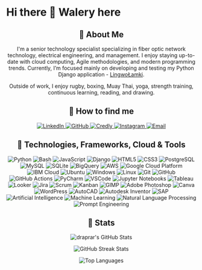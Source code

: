 # Hi there 👋 Walery here
<div align="center">
    <h2>🚀 About Me</h2>
    <p>I'm a senior technology specialist specializing in fiber optic network technology, electrical engineering, and management. I enjoy staying up-to-date with cloud computing, Agile methodologies, and modern programming trends. Currently, I’m focused mainly on developing and testing my Python Django application - <a href="https://www.lingwolamki.online" target="_blank">LingwoŁamki</a>.</p>
    <p>Outside of work, I enjoy rugby, boxing, Muay Thai, yoga, strength training, continuous learning, reading, and drawing.</p>
</div>
<div align="center">
    <h2>📧 How to find me</h2>
    <a href="https://www.linkedin.com/in/micha%C5%82-walerowicz/">
        <img src="https://img.shields.io/badge/LinkedIn-0077B5?style=for-the-badge&logo=linkedin&logoColor=white" alt="LinkedIn"/>
    </a>
    <a href="https://github.com/draprar">
        <img src="https://img.shields.io/badge/GitHub-181717?style=for-the-badge&logo=github&logoColor=white" alt="GitHub"/>
    </a>
    <a href="https://credly.com/users/michal-walerowicz">
            <img src="https://img.shields.io/badge/Credly-FF6F00?style=for-the-badge&logo=credly&logoColor=white" alt="Credly"/>
        </a>
    <a href="https://www.instagram.com/jedzien/">
        <img src="https://img.shields.io/badge/Instagram-E4405F?style=for-the-badge&logo=instagram&logoColor=white" alt="Instagram"/>
    </a>
    <a href="mailto:waleron@gmail.com">
        <img src="https://img.shields.io/badge/Email-D14836?style=for-the-badge&logo=gmail&logoColor=white" alt="Email"/>
    </a>
</div>

<div align="center">
    <h2>🤯 Technologies, Frameworks, Cloud & Tools</h2>
    <img src="https://img.shields.io/badge/Python-3776AB?style=for-the-badge&logo=python&logoColor=white" alt="Python" />
    <img src="https://img.shields.io/badge/Bash-4EAA25?style=for-the-badge&logo=gnu-bash&logoColor=white" alt="Bash" />
    <img src="https://img.shields.io/badge/JavaScript-F7DF1E?style=for-the-badge&logo=javascript&logoColor=black" alt="JavaScript" />
    <img src="https://img.shields.io/badge/Django-092E20?style=for-the-badge&logo=django&logoColor=white" alt="Django" />
    <img src="https://img.shields.io/badge/HTML5-E34F26?style=for-the-badge&logo=html5&logoColor=white" alt="HTML5" />
    <img src="https://img.shields.io/badge/CSS3-1572B6?style=for-the-badge&logo=css3&logoColor=white" alt="CSS3" />
    <img src="https://img.shields.io/badge/PostgreSQL-316192?style=for-the-badge&logo=postgresql&logoColor=white" alt="PostgreSQL" />
    <img src="https://img.shields.io/badge/MySQL-4479A1?style=for-the-badge&logo=mysql&logoColor=white" alt="MySQL" />
    <img src="https://img.shields.io/badge/SQLite-003B57?style=for-the-badge&logo=sqlite&logoColor=white" alt="SQLite" />
    <img src="https://img.shields.io/badge/BigQuery-4285F4?style=for-the-badge&logo=google-cloud&logoColor=white" alt="BigQuery" />
    <img src="https://img.shields.io/badge/AWS-232F3E?style=for-the-badge&logo=amazon-aws&logoColor=white" alt="AWS" />
    <img src="https://img.shields.io/badge/GCP-4285F4?style=for-the-badge&logo=google-cloud&logoColor=white" alt="Google Cloud Platform" />
    <img src="https://img.shields.io/badge/IBM_Cloud-1261FE?style=for-the-badge&logo=ibm-cloud&logoColor=white" alt="IBM Cloud" />
    <img src="https://img.shields.io/badge/Ubuntu-E95420?style=for-the-badge&logo=ubuntu&logoColor=white" alt="Ubuntu" />
    <img src="https://img.shields.io/badge/Windows-0078D6?style=for-the-badge&logo=windows&logoColor=white" alt="Windows" />
    <img src="https://img.shields.io/badge/Linux-FCC624?style=for-the-badge&logo=linux&logoColor=black" alt="Linux" />
    <img src="https://img.shields.io/badge/Git-F05032?style=for-the-badge&logo=git&logoColor=white" alt="Git" />
    <img src="https://img.shields.io/badge/GitHub-181717?style=for-the-badge&logo=github&logoColor=white" alt="GitHub" />
    <img src="https://img.shields.io/badge/GitHub_Actions-2088FF?style=for-the-badge&logo=github-actions&logoColor=white" alt="GitHub Actions" />
    <img src="https://img.shields.io/badge/PyCharm-000000?style=for-the-badge&logo=pycharm&logoColor=white" alt="PyCharm" />
    <img src="https://img.shields.io/badge/VSCode-007ACC?style=for-the-badge&logo=visual-studio-code&logoColor=white" alt="VSCode" />
    <img src="https://img.shields.io/badge/Jupyter_Notebooks-F37626?style=for-the-badge&logo=jupyter&logoColor=white" alt="Jupyter Notebooks" />
    <img src="https://img.shields.io/badge/Tableau-E97627?style=for-the-badge&logo=tableau&logoColor=white" alt="Tableau" />
    <img src="https://img.shields.io/badge/Looker-4285F4?style=for-the-badge&logo=looker&logoColor=white" alt="Looker" />
    <img src="https://img.shields.io/badge/Jira-0052CC?style=for-the-badge&logo=jira&logoColor=white" alt="Jira" />
    <img src="https://img.shields.io/badge/Scrum-6DB33F?style=for-the-badge&logo=scrum&logoColor=white" alt="Scrum" />
    <img src="https://img.shields.io/badge/Kanban-00A7E1?style=for-the-badge" alt="Kanban" />
    <img src="https://img.shields.io/badge/GIMP-5C5543?style=for-the-badge&logo=gimp&logoColor=white" alt="GIMP" />
    <img src="https://img.shields.io/badge/Adobe_Photoshop-31A8FF?style=for-the-badge&logo=adobe-photoshop&logoColor=white" alt="Adobe Photoshop" />
    <img src="https://img.shields.io/badge/Canva-00C4CC?style=for-the-badge&logo=canva&logoColor=white" alt="Canva" />
    <img src="https://img.shields.io/badge/WordPress-21759B?style=for-the-badge&logo=wordpress&logoColor=white" alt="WordPress" /> 
    <img src="https://img.shields.io/badge/AutoCAD-0696D7?style=for-the-badge&logo=autodesk&logoColor=white" alt="AutoCAD" /> 
    <img src="https://img.shields.io/badge/Autodesk_Inventor-0696D7?style=for-the-badge&logo=autodesk&logoColor=white" alt="Autodesk Inventor" /> 
    <img src="https://img.shields.io/badge/SAP-0FAAFF?style=for-the-badge&logo=sap&logoColor=white" alt="SAP" />
    <img src="https://img.shields.io/badge/Artificial_Intelligence-FF6600?style=for-the-badge&logo=ai&logoColor=white" alt="Artificial Intelligence" /> 
    <img src="https://img.shields.io/badge/Machine_Learning-FFB6C1?style=for-the-badge&logo=machine-learning&logoColor=black" alt="Machine Learning" /> 
    <img src="https://img.shields.io/badge/Natural_Language_Processing-FFA500?style=for-the-badge&logo=nlp&logoColor=white" alt="Natural Language Processing" /> 
    <img src="https://img.shields.io/badge/Prompt_Engineering-FF6347?style=for-the-badge&logo=prompt&logoColor=white" alt="Prompt Engineering" />
</div>



<div align="center">
    <h2>📄 Stats</h2>
    <p><img src="https://github-profile-summary-cards.vercel.app/api/cards/profile-details?username=draprar&theme=github_dark" alt="draprar's GitHub Stats"/></p>
    <p><img src="https://github-readme-streak-stats.herokuapp.com/?user=draprar&theme=dark" alt="GitHub Streak Stats" /></p>
    <p><img src="https://github-readme-stats.vercel.app/api/top-langs/?username=draprar&layout=compact&theme=dark" alt="Top Languages" /></p>
</div>
<!--
**draprar/draprar** is a ✨ _special_ ✨ repository because its `README.md` (this file) appears on your GitHub profile.

Here are some ideas to get you started:

- 🔭 I’m currently working on ...
- 🌱 I’m currently learning ...
- 👯 I’m looking to collaborate on ...
- 🤔 I’m looking for help with ...
- 💬 Ask me about ...
- 📫 How to reach me: ...
- 😄 Pronouns: ...
- ⚡ Fun fact: ...
-->
